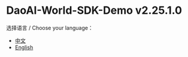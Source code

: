 # DaoAI-World-SDK-Demo v2.25.1.0

选择语言 / Choose your language：

- [中文](README.zh.md)
- [English](README.en.md)

